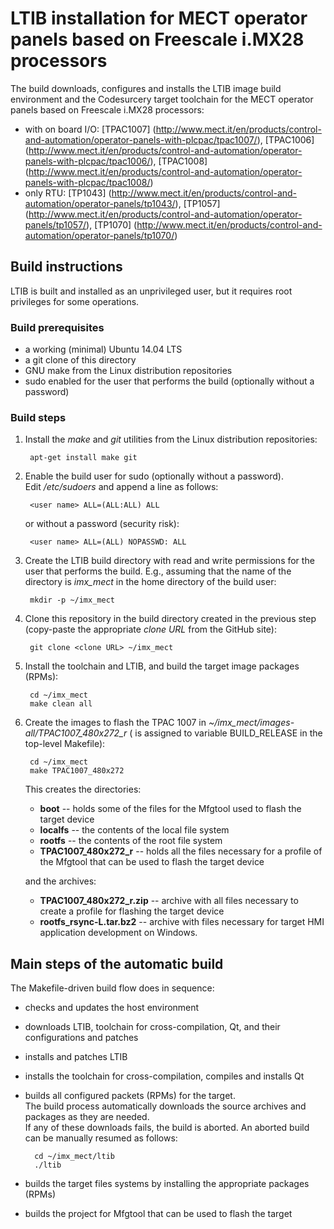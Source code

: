 # LTIB installation for MECT operator panels based on Freescale i.MX28 processors

The build downloads, configures and installs the LTIB image build environment and the Codesurcery target toolchain for the MECT operator panels based on Freescale i.MX28 processors:

- with on board I/O:
[TPAC1007] (http://www.mect.it/en/products/control-and-automation/operator-panels-with-plcpac/tpac1007/),
[TPAC1006] (http://www.mect.it/en/products/control-and-automation/operator-panels-with-plcpac/tpac1006/),
[TPAC1008] (http://www.mect.it/en/products/control-and-automation/operator-panels-with-plcpac/tpac1008/)
- only RTU:
[TP1043] (http://www.mect.it/en/products/control-and-automation/operator-panels/tp1043/),
[TP1057] (http://www.mect.it/en/products/control-and-automation/operator-panels/tp1057/),
[TP1070] (http://www.mect.it/en/products/control-and-automation/operator-panels/tp1070/)

## Build instructions

LTIB is built and installed as an unprivileged user, but it requires root privileges for some operations.

### Build prerequisites

- a working (minimal) Ubuntu 14.04 LTS
- a git clone of this directory
- GNU make from the Linux distribution repositories
- sudo enabled for the user that performs the build (optionally without a password)

### Build steps

1. Install the *make* and *git* utilities from the Linux distribution repositories:

        apt-get install make git

1. Enable the build user for sudo (optionally without a password).  
   Edit */etc/sudoers* and append a line as follows:

        <user name> ALL=(ALL:ALL) ALL

   or without a password (security risk):

        <user name> ALL=(ALL) NOPASSWD: ALL

1. Create the LTIB build directory with read and write permissions for the user that performs the build. E.g., assuming that the name of the directory is *imx_mect* in the home directory of the build user:

        mkdir -p ~/imx_mect

1. Clone this repository in the build directory created in the previous step (copy-paste the appropriate *clone URL* from the GitHub site):

        git clone <clone URL> ~/imx_mect

1. Install the toolchain and LTIB, and build the target image packages (RPMs):

        cd ~/imx_mect
        make clean all

1. Create the images to flash the TPAC 1007 in *~/imx_mect/images-all/TPAC1007_480x272_r<version>* (<version> is assigned to variable BUILD_RELEASE in the top-level Makefile):

        cd ~/imx_mect
        make TPAC1007_480x272

   This creates the directories:
   - **boot** -- holds some of the files for the Mfgtool used to flash the target device
   - **localfs** -- the contents of the local file system
   - **rootfs** -- the contents of the root file system
   - **TPAC1007_480x272_r<version>** -- holds all the files necessary for a profile of the Mfgtool that can be used to flash the target device

   and the archives:
   - **TPAC1007_480x272_r<version>.zip** -- archive with all files necessary to create a profile for flashing the target device
   - **rootfs_rsync-L.tar.bz2** -- archive with files necessary for target HMI application development on Windows.

## Main steps of the automatic build

The Makefile-driven build flow does in sequence:

- checks and updates the host environment
- downloads LTIB, toolchain for cross-compilation, Qt, and their configurations and patches
- installs and patches LTIB
- installs the toolchain for cross-compilation, compiles and installs Qt
- builds all configured packets (RPMs) for the target.  
  The build process automatically downloads the source archives and packages as they are needed.  
  If any of these downloads fails, the build is aborted. An aborted build can be manually resumed as follows:

        cd ~/imx_mect/ltib
        ./ltib
- builds the target files systems by installing the appropriate packages (RPMs)
- builds the project for Mfgtool that can be used to flash the target
